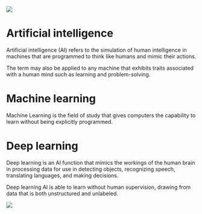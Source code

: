 <img src='https://miro.medium.com/max/631/1*TiORvHgrJPme_lEiX3olVA.png'>

# Artificial intelligence

Artificial intelligence (AI) refers to the simulation of human intelligence in machines that are programmed to think like humans and mimic their actions.

The term may also be applied to any machine that exhibits traits associated with a human mind such as learning and problem-solving.

# Machine learning

Machine Learning is the field of study that gives computers the capability to learn without being explicitly programmed.

# Deep learning

Deep learning is an AI function that mimics the workings of the human brain in processing data for use in detecting objects, recognizing speech, translating languages, and making decisions. 

Deep learning AI is able to learn without human supervision, drawing from data that is both unstructured and unlabeled.

<img src='https://corpnce.com/wp-content/uploads/2019/08/AI-Ml-Dl-Ds.jpg'>
